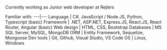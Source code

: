 <!--
**PooyaJln/PooyaJln** is a ✨ _special_ ✨ repository because its `README.md` (this file) appears on your GitHub profile.
Here are some ideas to get you started:
-->
Currently working as Junior web developer at Rejlers

Familiar with:
---|---
Language | C#, JavaScript / Node.JS, Python, Typescript (basic)
Framework | .NET, ASP.NET, Express.JS, React.JS, React Router, Angular (basic)
Web design | HTML, CSS, Bootstrap
Databases | MS SQL Server, MySQL, MongoDB
ORM | Entity Framework, Sequelize, Mongoose
Dev tools | Git, Github, Visual Studio, VS Code
OS | Linux, Windows
















